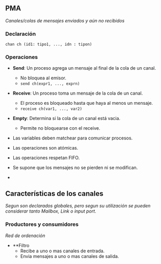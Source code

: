 
## **PMA**
*Canales/colas de mensajes enviados y aún no recibidos*

### **Declaración**
`chan ch (id1: tipo1, ..., idn : tipon)`

### **Operaciones**
- **Send**: Un proceso agrega un mensaje al final de la cola de un canal.
	- No bloquea al emisor.
	- `send ch(expr1, ..., exprn)`
- **Receive**: Un proceso toma un mensaje de la cola de un canal.
	- El proceso es bloqueado hasta que haya al menos un mensaje.
	- `receive ch(var1, ..., var2)`
- **Empty**: Determina si la cola de un canal está vacia.
	- Permite no bloquearse con el receive.
	
- Las variables deben matchear para comunicar procesos.
- Las operaciones son atómicas.
- Las operaciones respetan FIFO.
- Se supone que los mensajes no se pierden ni se modifican.
- 

## **Características de los canales**
*Segun son declarados globales, pero segun su utilización se pueden considerar tanto Mailbox, Link o input port*.

### **Productores y consumidores**
*Red de ordenación*
- **Filtro
	- Recibe a uno o mas canales de entrada.
	- Envia mensajes a uno o mas canales de salida.
 